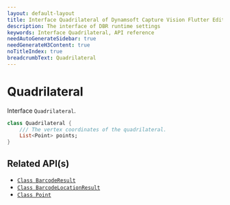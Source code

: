 ```yaml
---
layout: default-layout
title: Interface Quadrilateral of Dynamsoft Capture Vision Flutter Edition
description: The interface of DBR runtime settings
keywords: Interface Quadrilateral, API reference
needAutoGenerateSidebar: true
needGenerateH3Content: true
noTitleIndex: true
breadcrumbText: Quadrilateral
---
```


# Quadrilateral

Interface `Quadrilateral`.

```dart
class Quadrilateral {
    /// The vertex coordinates of the quadrilateral.
    List<Point> points;
}
```

## Related API(s)

- [`Class BarcodeResult`](class-barcode-result.md)
- [`Class BarcodeLocationResult`](class-barcode-location-result.md)
- [`Class Point`](class-point.md)
